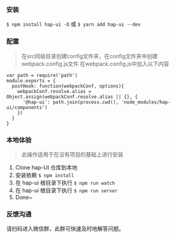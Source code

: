 ### 安装  
`$ npm install hap-ui -D` 或 `$ yarn add hap-ui --dev`


### 配置
> 在src同级目录创建config文件夹，在config文件夹中创建webpack.config.js文件
> 在webpack.config.js中加入以下内容
```js{4}
var path = require('path')
module.exports = {
  postHook: function(webpackConf, options){
    webpackConf.resolve.alias = Object.assign(webpackConf.resolve.alias || {}, {
      '@hap-ui': path.join(process.cwd(), 'node_modules/hap-ui/components')
    })
  }
}
```

### 本地体验  
> 此操作适用于在没有项目的基础上进行安装
1. Clone hap-UI 仓库到本地
2. 安装依赖 `$ npm install`
3. 在 hap-ui 根目录下执行 `$ npm run watch`
4. 在 hap-ui 根目录下执行 `$ npm run server`
5. Done~


### 反馈沟通

请扫码进入微信群，此群可快速及时地解答问题。



